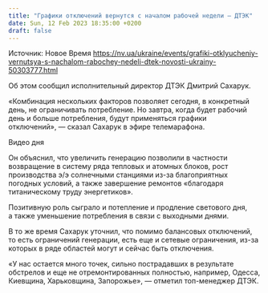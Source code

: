 ```yaml
---
title: "Графики отключений вернутся с началом рабочей недели — ДТЭК"
date: Sun, 12 Feb 2023 18:35:00 +0200
draft: false
---
```

Источник: Новое Время https://nv.ua/ukraine/events/grafiki-otklyucheniy-vernutsya-s-nachalom-rabochey-nedeli-dtek-novosti-ukrainy-50303777.html


Об этом сообщил исполнительный директор ДТЭК Дмитрий Сахарук.

«Комбинация нескольких факторов позволяет сегодня, в конкретный день, не ограничивать потребление. Но завтра, когда будет рабочий день и больше потребления, будут применяться графики отключений», — сказал Сахарук в эфире телемарафона.

  Видео дня   

Он объяснил, что увеличить генерацию позволили в частности возвращение в систему ряда тепловых и атомных блоков, рост производства э/э солнечными станциями из-за благоприятных погодных условий, а также завершение ремонтов «благодаря титаническому труду энергетиков».

Позитивную роль сыграло и потепление и продление светового дня, а также уменьшение потребления в связи с выходными днями.

В то же время Сахарук уточнил, что помимо балансовых отключений, то есть ограничений генерации, есть еще и сетевые ограничения, из-за которых в ряде областей могут и сейчас быть отключения.

«У нас остается много точек, сильно пострадавших в результате обстрелов и еще не отремонтированных полностью, например, Одесса, Киевщина, Харьковщина, Запорожье», — отметил топ-менеджер ДТЭК.
